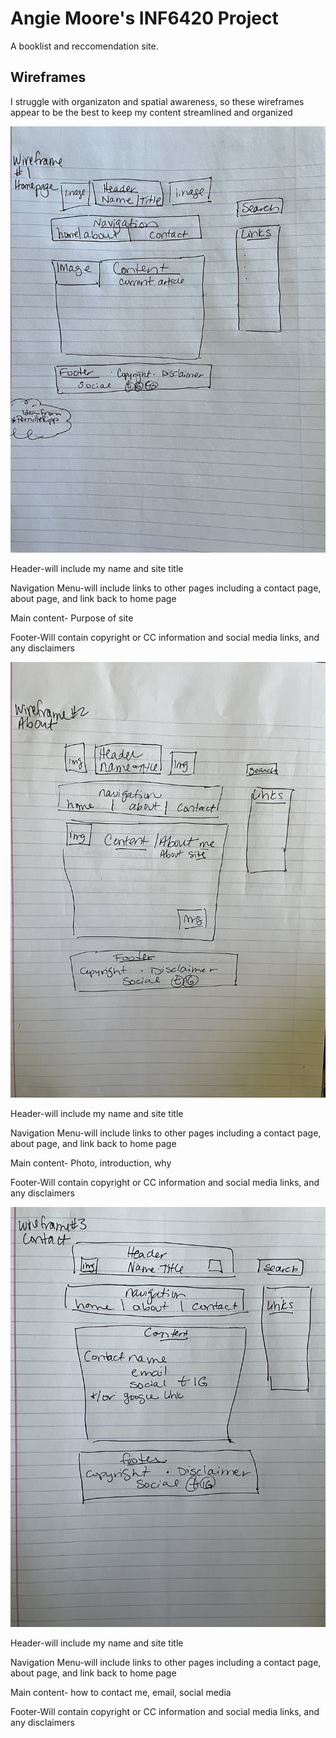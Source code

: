 # Angie Moore's INF6420 Project 

A booklist and reccomendation site.

## Wireframes 

I struggle with organizaton and spatial awareness, so these wireframes appear to be the best to keep my content streamlined and organized

![Wireframe of Home Page](wireframes/wireframe1.jpeg)

Header-will include my name and site title

Navigation Menu-will include links to other pages including a contact page, about page, and link back to home page

Main content- Purpose of site 

Footer-Will contain copyright or CC information and social media links, and any disclaimers

![Wireframe of About Page](wireframes/wireframe2.jpeg)

Header-will include my name and site title

Navigation Menu-will include links to other pages including a contact page, about page, and link back to home page

Main content- Photo, introduction, why

Footer-Will contain copyright or CC information and social media links, and any disclaimers

![Wireframe of Contact Page](wireframes/wireframe3.jpeg)

Header-will include my name and site title

Navigation Menu-will include links to other pages including a contact page, about page, and link back to home page

Main content- how to contact me, email, social media

Footer-Will contain copyright or CC information and social media links, and any disclaimers

